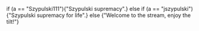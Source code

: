 if (a == "Szypulski111"){"Szypulski supremacy".}
else if (a == "jszypulski"){"Szypulski supremacy for life".}
else {"Welcome to the stream, enjoy the tilt!"}
